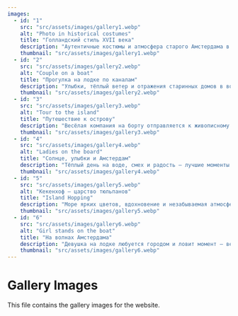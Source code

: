 ```yaml
---
images:
  - id: "1"
    src: "src/assets/images/gallery1.webp"
    alt: "Photo in historical costumes"
    title: "Голландский стиль XVII века"
    description: "Аутентичные костюмы и атмосфера старого Амстердама в нашей фотосессии"
    thumbnail: "src/assets/images/gallery1.webp"
  - id: "2"
    src: "src/assets/images/gallery2.webp"
    alt: "Couple on a boat"
    title: "Прогулка на лодке по каналам"
    description: "Улыбки, тёплый ветер и отражения старинных домов в воде — прогулка, наполненная радостью и светом"
    thumbnail: "src/assets/images/gallery2.webp"
  - id: "3"
    src: "src/assets/images/gallery3.webp"
    alt: "Tour to the island"
    title: "Путешествие к острову"
    description: "Весёлая компания на борту отправляется к живописному острову — солнце, свежий ветер и предвкушение новых открытий"
    thumbnail: "src/assets/images/gallery3.webp"
  - id: "4"
    src: "src/assets/images/gallery4.webp"
    alt: "Ladies on the board"
    title: "Солнце, улыбки и Амстердам"
    description: "Тёплый день на воде, смех и радость — лучшие моменты путешествия остаются в памяти надолго"
    thumbnail: "src/assets/images/gallery4.webp"
  - id: "5"
    src: "src/assets/images/gallery5.webp"
    alt: "Кекенхоф — царство тюльпанов"
    title: "Island Hopping"
    description: "Море ярких цветов, вдохновение и незабываемая атмосфера весенней Голландии"
    thumbnail: "src/assets/images/gallery5.webp"
  - id: "6"
    src: "src/assets/images/gallery6.webp"
    alt: "Girl stands on the boat"
    title: "На волнах Амстердама"
    description: "Девушка на лодке любуется городом и ловит момент — ветер, солнце и свобода путешествия"
    thumbnail: "src/assets/images/gallery6.webp"
---
```


# Gallery Images

This file contains the gallery images for the website.
